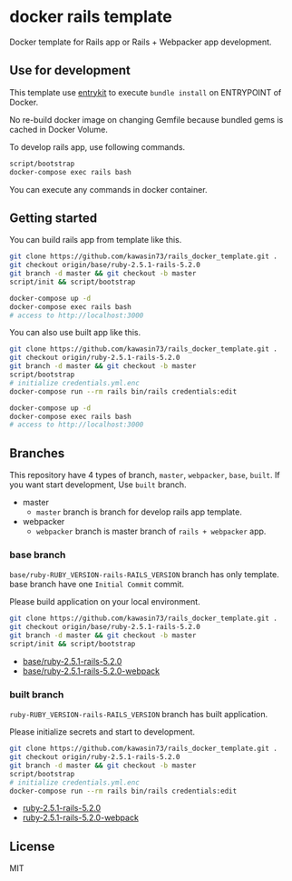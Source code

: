 # docker rails template

Docker template for Rails app or Rails + Webpacker app development.

## Use for development

This template use [entrykit](https://github.com/progrium/entrykit) to execute `bundle install` on ENTRYPOINT of Docker.

No re-build docker image on changing Gemfile because bundled gems is cached in Docker Volume.

To develop rails app, use following commands.

```bash
script/bootstrap
docker-compose exec rails bash
```

You can execute any commands in docker container.

## Getting started

You can build rails app from template like this.

```bash
git clone https://github.com/kawasin73/rails_docker_template.git .
git checkout origin/base/ruby-2.5.1-rails-5.2.0
git branch -d master && git checkout -b master
script/init && script/bootstrap

docker-compose up -d
docker-compose exec rails bash
# access to http://localhost:3000
```

You can also use built app like this.

```bash
git clone https://github.com/kawasin73/rails_docker_template.git .
git checkout origin/ruby-2.5.1-rails-5.2.0
git branch -d master && git checkout -b master
script/bootstrap
# initialize credentials.yml.enc
docker-compose run --rm rails bin/rails credentials:edit

docker-compose up -d
docker-compose exec rails bash
# access to http://localhost:3000
```

## Branches

This repository have 4 types of branch, `master`, `webpacker`, `base`, `built`.
If you want start development, Use `built` branch.

- master
  - `master` branch is branch for develop rails app template.
- webpacker
  - `webpacker` branch is master branch of `rails + webpacker` app.

### base branch

`base/ruby-RUBY_VERSION-rails-RAILS_VERSION` branch has only template.
base branch have one `Initial Commit` commit.

Please build application on your local environment.

```bash
git clone https://github.com/kawasin73/rails_docker_template.git .
git checkout origin/base/ruby-2.5.1-rails-5.2.0
git branch -d master && git checkout -b master
script/init && script/bootstrap
```

- [base/ruby-2.5.1-rails-5.2.0](https://github.com/kawasin73/rails_docker_template/tree/base/ruby-2.5.1-rails-5.2.0)
- [base/ruby-2.5.1-rails-5.2.0-webpack](https://github.com/kawasin73/rails_docker_template/tree/base/ruby-2.5.1-rails-5.2.0-webpack)

### built branch

`ruby-RUBY_VERSION-rails-RAILS_VERSION` branch has built application.

Please initialize secrets and start to development.

```bash
git clone https://github.com/kawasin73/rails_docker_template.git .
git checkout origin/ruby-2.5.1-rails-5.2.0
git branch -d master && git checkout -b master
script/bootstrap
# initialize credentials.yml.enc
docker-compose run --rm rails bin/rails credentials:edit
```

- [ruby-2.5.1-rails-5.2.0](https://github.com/kawasin73/rails_docker_template/tree/ruby-2.5.1-rails-5.2.0)
- [ruby-2.5.1-rails-5.2.0-webpack](https://github.com/kawasin73/rails_docker_template/tree/ruby-2.5.1-rails-5.2.0-webpack)

## License

MIT
